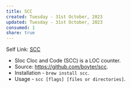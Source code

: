 ```yaml
---
title: SCC
created: Tuesday - 31st October, 2023
updated: Tuesday - 31st October, 2023
consumed: 1
share: true
---
```


Self Link: [SCC](SCC.md)

* Sloc Cloc and Code (SCC) is a LOC counter.
* Source: https://github.com/boyter/scc.
* Installation - `brew install scc`.
* Usage - `scc [flags] [files or directories]`.
